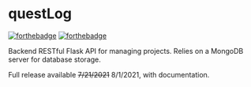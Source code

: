 # questLog
[![forthebadge](https://forthebadge.com/images/badges/contains-technical-debt.svg)](https://forthebadge.com) [![forthebadge](https://forthebadge.com/images/badges/made-with-python.svg)](https://forthebadge.com)

Backend RESTful Flask API for managing projects. Relies on a MongoDB server for database storage.

Full release available ~~7/21/2021~~ 8/1/2021, with documentation.
